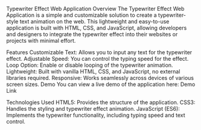 Typewriter Effect Web Application
Overview
The Typewriter Effect Web Application is a simple and customizable solution to create a typewriter-style text animation on the web. This lightweight and easy-to-use application is built with HTML, CSS, and JavaScript, allowing developers and designers to integrate the typewriter effect into their websites or projects with minimal effort.

Features
Customizable Text: Allows you to input any text for the typewriter effect.
Adjustable Speed: You can control the typing speed for the effect.
Loop Option: Enable or disable looping of the typewriter animation.
Lightweight: Built with vanilla HTML, CSS, and JavaScript, no external libraries required.
Responsive: Works seamlessly across devices of various screen sizes.
Demo
You can view a live demo of the application here: Demo Link

Technologies Used
HTML5: Provides the structure of the application.
CSS3: Handles the styling and typewriter effect animation.
JavaScript (ES6): Implements the typewriter functionality, including typing speed and text control.

